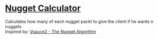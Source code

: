 # [Nugget Calculator](//antosser.github.io/nugget-calculator/)
Calculates how many of each nugget packt to give the client if he wants n nuggets  
Inspired by: [Vsauce2 - The Nugget Algorithm](//youtu.be/FJtaaM7Txys)